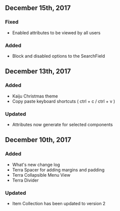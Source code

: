 ## December 15th, 2017
### Fixed
- Enabled attributes to be viewed by all users

### Added
- Block and disabled options to the SearchField

## December 13th, 2017
### Added
- Kaiju Christmas theme
- Copy paste keyboard shortcuts ( ctrl + c / ctrl + v )

### Updated
- Attributes now generate for selected components

## December 10th, 2017
### Added
- What's new change log
- Terra Spacer for adding margins and padding
- Terra Collapsible Menu View
- Terra Divider

### Updated
- Item Collection has been updated to version 2
